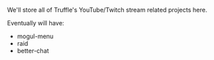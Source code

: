We'll store all of Truffle's YouTube/Twitch stream related projects here.

Eventually will have:

- mogul-menu
- raid
- better-chat
